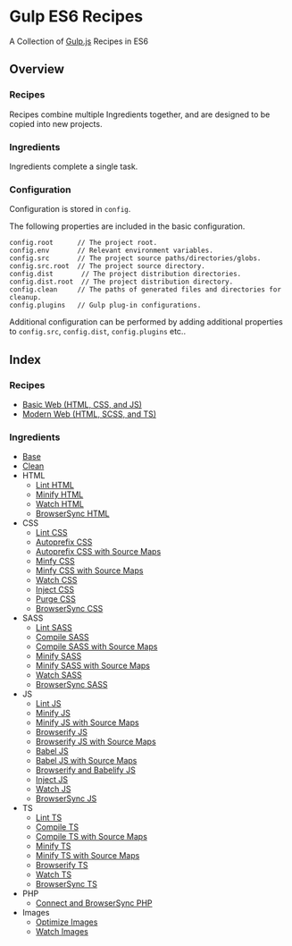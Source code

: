 Gulp ES6 Recipes
================================================================================

A Collection of [Gulp.js](https://gulpjs.com/) Recipes in ES6

Overview
--------------------------------------------------------------------------------

### Recipes

Recipes combine multiple Ingredients together, and are designed to be copied into new projects.

### Ingredients

Ingredients complete a single task.

### Configuration

Configuration is stored in `config`.

The following properties are included in the basic configuration.
```javscript
config.root      // The project root.
config.env       // Relevant environment variables.
config.src       // The project source paths/directories/globs.
config.src.root  // The project source directory.
config.dist       // The project distribution directories.
config.dist.root  // The project distribution directory.
config.clean     // The paths of generated files and directories for cleanup.
config.plugins   // Gulp plug-in configurations.
```

Additional configuration can be performed by adding additional properties to
`config.src`, `config.dist`, `config.plugins` etc..

Index
--------------------------------------------------------------------------------

### Recipes

- [Basic Web (HTML, CSS, and JS)]()
- [Modern Web (HTML, SCSS, and TS)]()

### Ingredients

- [Base](ingredients/base)
- [Clean](ingredients/clean)
- HTML
	- [Lint HTML](ingredients/html/lint-html)
	- [Minify HTML](ingredients/html/minify-html)
	- [Watch HTML](ingredients/html/watch-html)
	- [BrowserSync HTML](ingredients/html/browsersync-html)
- CSS
	- [Lint CSS](ingredients/css/lint-css)
	- [Autoprefix CSS](ingredients/css/autoprefix-css)
	- [Autoprefix CSS with Source Maps](ingredients/css/autoprefix-css-source-maps)
	- [Minfy CSS](ingredients/css/minify-css)
	- [Minfy CSS with Source Maps](ingredients/css/minify-css-source-maps)
	- [Watch CSS](ingredients/css/watch-css)
	- [Inject CSS](ingredients/css/inject-css)
	- [Purge CSS](ingredients/css/purge-css)
	- [BrowserSync CSS](ingredients/css/browsersync-css)
- SASS
	- [Lint SASS](ingredients/sass/lint-sass)
	- [Compile SASS](ingredients/sass/compile-sass)
	- [Compile SASS with Source Maps](ingredients/sass/compile-sass-source-maps)
	- [Minify SASS](ingredients/sass/minify-sass)
	- [Minify SASS with Source Maps](ingredients/sass/minify-sass-source-maps)
	- [Watch SASS](ingredients/sass/watch-sass)
	- [BrowserSync SASS](ingredients/sass/browsersync-sass)
- JS
	- [Lint JS](ingredients/js/lint-js)
	- [Minify JS](ingredients/js/minify-js)
	- [Minify JS with Source Maps](ingredients/js/minify-js-source-maps)
	- [Browserify JS](ingredients/js/browserify-js)
	- [Browserify JS with Source Maps](ingredients/js/browserify-js-source-maps)
	- [Babel JS](ingredients/js/babel-js)
	- [Babel JS with Source Maps](ingredients/js/babel-js-source-maps)
	- [Browserify and Babelify JS](browserify-babelify-js)
	- [Inject JS](ingredients/js/inject-js)
	- [Watch JS](ingredients/js/watch-js)
	- [BrowserSync JS]()
- TS
	- [Lint TS]()
	- [Compile TS]()
	- [Compile TS with Source Maps]()
	- [Minify TS]()
	- [Minify TS with Source Maps]()
	- [Browserify TS]()
	- [Watch TS]()
	- [BrowserSync TS]()
- PHP
	- [Connect and BrowserSync PHP]()
- Images
	- [Optimize Images]()
	- [Watch Images]()
